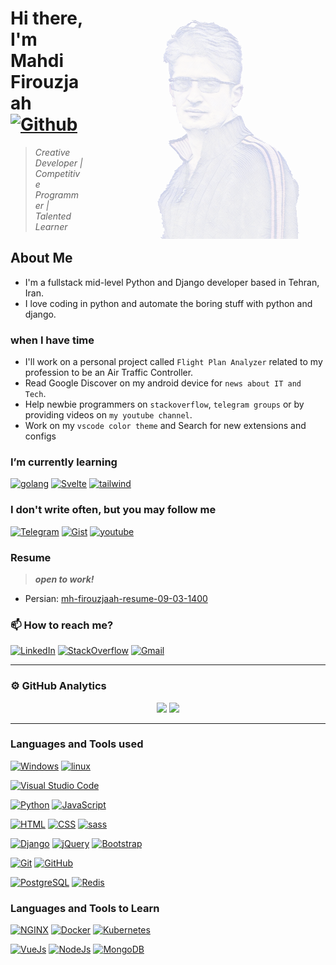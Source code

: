 <img src="./assets/img/2.png" style="opacity: 0.2;float:right;">

# Hi there, I'm Mahdi Firouzjaah [![Github](https://img.shields.io/github/followers/mh-firouzjaah?label=Follow%20me&style=social)](https://github.com/mh-firouzjaah)

> _Creative Developer | Competitive Programmer | Talented Learner_

## About Me

- I'm a fullstack mid-level Python and Django developer based in Tehran, Iran.
- I love coding in python and automate the boring stuff with python and django.

### when I have time

- I'll work on a personal project called `Flight Plan Analyzer` related to
  my profession to be an Air Traffic Controller.
- Read Google Discover on my android device for `news about IT and Tech`.
- Help newbie programmers on `stackoverflow`, `telegram groups` or by providing videos on `my youtube channel`.
- Work on my `vscode color theme` and Search for new extensions and configs

### I’m currently learning

[![golang](https://img.shields.io/badge/-Go-333?style=flat&logo=go)](#I’m-currently-learning)
[![Svelte](https://img.shields.io/badge/-SvelteJs-333?style=flat&logo=Svelte)](#I’m-currently-learning)
[![tailwind](https://img.shields.io/badge/-Tailwind%20CSS-333?style=flat&logo=tailwind-css)](#I’m-currently-learning)

### I don't write often, but you may follow me

[![Telegram](https://img.shields.io/badge/-Telegram-333?style=flat&logo=telegram)](https://t.me/programming_tricks)
[![Gist](https://img.shields.io/badge/-Gist-333?style=flat&logo=github&logoColor=white)](https://gist.github.com/mh-firouzjaah)
[![youtube](https://img.shields.io/badge/-YouTube-D14836?style=flat&logo=youtube&logoColor=white)](https://www.youtube.com/channel/UCj1NjFqz4gEBjL8DWkUJBQw)

### Resume

> **_open to work!_**

- Persian: [mh-firouzjaah-resume-09-03-1400](./assets/static/mh-firouzjaah-resume-09-03-1400.pdf)

### 📫 How to reach me?

[![LinkedIn](https://img.shields.io/badge/-LinkedIn-blue?style=flat-square&logo=linkedin)](https://linkedin.com/in/mahdi-firouzjaah)
[![StackOverflow](https://img.shields.io/badge/-StackOverflow-FE7A16?style=flat-square&logo=stack-overflow&logoColor=white)](https://stackoverflow.com/users/10651401/mahdi-firouzjah)
[![Gmail](https://img.shields.io/badge/Gmail-D14836?style=flat&logo=gmail&logoColor=white)](mailto:mh.firouzjah@gmail.com)

---

### ⚙️ GitHub Analytics

<div align="center">
  <img src="https://github-readme-stats.vercel.app/api?username=mh-firouzjaah&show_icons=true&theme=darcula&include_all_commits=true&count_private=true" height="180em">
  <img src="https://github-readme-stats.vercel.app/api/top-langs/?username=mh-firouzjaah&layout=compact&langs_count=8&theme=darcula" height="180em">
</div>

---

### Languages and Tools used

[![Windows](https://img.shields.io/badge/-Windows-333?style=flat&logo=windows&logoColor=0078d7)](#Languages-and-Tools-used)
[![linux](https://img.shields.io/badge/-linux-333?style=flat&logo=linux&logoColor=ghostwhite)](#Languages-and-Tools-used)

[![Visual Studio Code](https://img.shields.io/badge/-VSCode-333?style=flat&logo=visual-studio-code&logoColor=0078d7)](#Languages-and-Tools-used)

[![Python](https://img.shields.io/badge/-Python-333?style=flat&logo=python&logoColor=4584b6)](#Languages-and-Tools-used)
[![JavaScript](https://img.shields.io/badge/-JavaScript-333?style=flat&logo=javascript&logoColor=f7df1e)](#Languages-and-Tools-used)

[![HTML](https://img.shields.io/badge/-HTML-333?style=flat&logo=HTML5)](#Languages-and-Tools-used)
[![CSS](https://img.shields.io/badge/-CSS-333?style=flat&logo=CSS3&logoColor=0078d7)](#Languages-and-Tools-used)
[![sass](https://img.shields.io/badge/-sass-333?style=flat&logo=sass)](#Languages-and-Tools-used)

[![Django](https://img.shields.io/badge/-Django-092e20?style=flat&logo=django)](#Languages-and-Tools-used)
[![jQuery](https://img.shields.io/badge/-jQuery-333?style=flat&logo=jQuery&logoColor=7acef4)](#Languages-and-Tools-used)
[![Bootstrap](https://img.shields.io/badge/-Bootstrap-333?style=flat&logo=bootstrap)](#Languages-and-Tools-used)

[![Git](https://img.shields.io/badge/-Git-333?style=flat&logo=git)](#Languages-and-Tools-used)
[![GitHub](https://img.shields.io/badge/-GitHub-333?style=flat&logo=github&logoColor=white)](#Languages-and-Tools-used)

[![PostgreSQL](https://img.shields.io/badge/-PostgreSQL-333?style=flat&logo=postgresql)](#Languages-and-Tools-used)
[![Redis](https://img.shields.io/badge/-Redis-333?style=flat&logo=Redis)](#Languages-and-Tools-used)

### Languages and Tools to Learn

[![NGINX](https://img.shields.io/badge/-NGINX-333?style=flat&logo=nginx&logoColor=green)](#Languages-and-Tools-to-Learn)
[![Docker](https://img.shields.io/badge/-Docker-333?style=flat&logo=Docker)](#Languages-and-Tools-to-Learn)
[![Kubernetes](https://img.shields.io/badge/-Kubernetes-333?style=flat&logo=Kubernetes)](#Languages-and-Tools-to-Learn)

[![VueJs](https://img.shields.io/badge/-VueJs-333?style=flat&logo=Vue-dot-js)](#Languages-and-Tools-to-Learn)
[![NodeJs](https://img.shields.io/badge/-NodeJs-333?style=flat&logo=Node-dot-js)](#Languages-and-Tools-to-Learn)
[![MongoDB](https://img.shields.io/badge/-MongoDB-333?style=flat&logo=mongodb)](#Languages-and-Tools-to-Learn)
